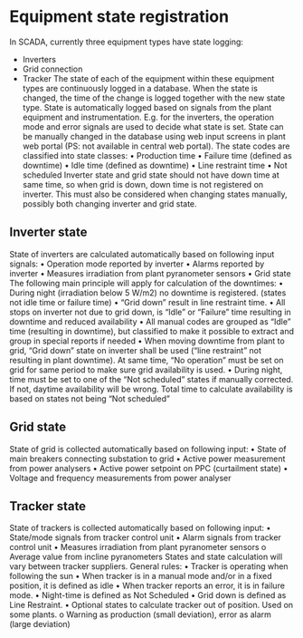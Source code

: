# Equipment state registration
In SCADA, currently three equipment types have state logging:
- Inverters
- Grid connection
- Tracker
The state of each of the equipment within these equipment types are continuously logged in a database. When the state is changed, the time of the change is logged together with the new state type.
State is automatically logged based on signals from the plant equipment and instrumentation. E.g. for the inverters, the operation mode and error signals are used to decide what state is set.
State can be manually changed in the database using web input screens in plant web portal (PS: not available in central web portal).
The state codes are classified into state classes:
• Production time
• Failure time (defined as downtime)
• Idle time (defined as downtime)
• Line restraint time
• Not scheduled
Inverter state and grid state should not have down time at same time, so when grid is down, down time is not registered on inverter. This must also be considered when changing states manually, possibly both changing inverter and grid state.
## Inverter state
State of inverters are calculated automatically based on following input signals:
• Operation mode reported by inverter
• Alarms reported by inverter
• Measures irradiation from plant pyranometer sensors
• Grid state
The following main principle will apply for calculation of the downtimes:
• During night (irradiation below 5 W/m2) no downtime is registered. (states not idle time or failure time)
• “Grid down” result in line restraint time.
• All stops on inverter not due to grid down, is “Idle” or “Failure” time resulting in downtime and reduced availability
• All manual codes are grouped as “Idle” time (resulting in downtime), but classified to make it possible to extract and group in special reports if needed
• When moving downtime from plant to grid, “Grid down” state on inverter shall be used (“line restraint” not resulting in plant downtime). At same time, “No operation” must be set on grid for same period to make sure grid availability is used.
• During night, time must be set to one of the “Not scheduled” states if manually corrected. If not, daytime availability will be wrong. Total time to calculate availability is based on states not being “Not scheduled”
## Grid state
State of grid is collected automatically based on following input:
• State of main breakers connecting substation to grid
• Active power measurement from power analysers
• Active power setpoint on PPC (curtailment state)
• Voltage and frequency measurements from power analyser
## Tracker state
State of trackers is collected automatically based on following input:
• State/mode signals from tracker control unit
• Alarm signals from tracker control unit
• Measures irradiation from plant pyranometer sensors
o Average value from incline pyranometers
States and state calculation will vary between tracker suppliers. General rules:
• Tracker is operating when following the sun
• When tracker is in a manual mode and/or in a fixed position, it is defined as idle
• When tracker reports an error, it is in failure mode.
• Night-time is defined as Not Scheduled
• Grid down is defined as Line Restraint.
• Optional states to calculate tracker out of position. Used on some plants.
o Warning as production (small deviation), error as alarm (large deviation)
